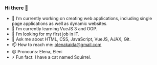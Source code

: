 ### Hi there 👋

- 🔭 I’m currently working on creating web applications, including single page applications as well as dynamic websites. 
- 🌱 I’m currently learning VueJS 3 and OOP.
- 🤔 I’m looking for my first job in IT.
- 💬 Ask me about HTML, CSS, JavaScript, VueJS, AJAX, Git.
- 📫 How to reach me: olenakaida@gmail.com
- 😄 Pronouns: Elena, Eleni
- ⚡ Fun fact: I have a cat named Squirrel.

